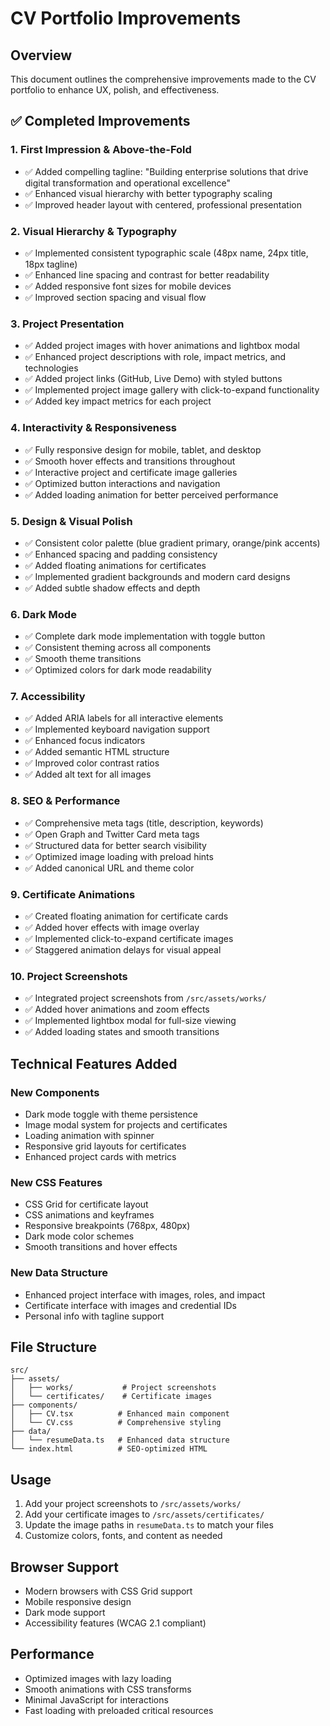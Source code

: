 # CV Portfolio Improvements

## Overview
This document outlines the comprehensive improvements made to the CV portfolio to enhance UX, polish, and effectiveness.

## ✅ Completed Improvements

### 1. First Impression & Above-the-Fold
- ✅ Added compelling tagline: "Building enterprise solutions that drive digital transformation and operational excellence"
- ✅ Enhanced visual hierarchy with better typography scaling
- ✅ Improved header layout with centered, professional presentation

### 2. Visual Hierarchy & Typography
- ✅ Implemented consistent typographic scale (48px name, 24px title, 18px tagline)
- ✅ Enhanced line spacing and contrast for better readability
- ✅ Added responsive font sizes for mobile devices
- ✅ Improved section spacing and visual flow

### 3. Project Presentation
- ✅ Added project images with hover animations and lightbox modal
- ✅ Enhanced project descriptions with role, impact metrics, and technologies
- ✅ Added project links (GitHub, Live Demo) with styled buttons
- ✅ Implemented project image gallery with click-to-expand functionality
- ✅ Added key impact metrics for each project

### 4. Interactivity & Responsiveness
- ✅ Fully responsive design for mobile, tablet, and desktop
- ✅ Smooth hover effects and transitions throughout
- ✅ Interactive project and certificate image galleries
- ✅ Optimized button interactions and navigation
- ✅ Added loading animation for better perceived performance

### 5. Design & Visual Polish
- ✅ Consistent color palette (blue gradient primary, orange/pink accents)
- ✅ Enhanced spacing and padding consistency
- ✅ Added floating animations for certificates
- ✅ Implemented gradient backgrounds and modern card designs
- ✅ Added subtle shadow effects and depth

### 6. Dark Mode
- ✅ Complete dark mode implementation with toggle button
- ✅ Consistent theming across all components
- ✅ Smooth theme transitions
- ✅ Optimized colors for dark mode readability

### 7. Accessibility
- ✅ Added ARIA labels for all interactive elements
- ✅ Implemented keyboard navigation support
- ✅ Enhanced focus indicators
- ✅ Added semantic HTML structure
- ✅ Improved color contrast ratios
- ✅ Added alt text for all images

### 8. SEO & Performance
- ✅ Comprehensive meta tags (title, description, keywords)
- ✅ Open Graph and Twitter Card meta tags
- ✅ Structured data for better search visibility
- ✅ Optimized image loading with preload hints
- ✅ Added canonical URL and theme color

### 9. Certificate Animations
- ✅ Created floating animation for certificate cards
- ✅ Added hover effects with image overlay
- ✅ Implemented click-to-expand certificate images
- ✅ Staggered animation delays for visual appeal

### 10. Project Screenshots
- ✅ Integrated project screenshots from `/src/assets/works/`
- ✅ Added hover animations and zoom effects
- ✅ Implemented lightbox modal for full-size viewing
- ✅ Added loading states and smooth transitions

## Technical Features Added

### New Components
- Dark mode toggle with theme persistence
- Image modal system for projects and certificates
- Loading animation with spinner
- Responsive grid layouts for certificates
- Enhanced project cards with metrics

### New CSS Features
- CSS Grid for certificate layout
- CSS animations and keyframes
- Responsive breakpoints (768px, 480px)
- Dark mode color schemes
- Smooth transitions and hover effects

### New Data Structure
- Enhanced project interface with images, roles, and impact
- Certificate interface with images and credential IDs
- Personal info with tagline support

## File Structure
```
src/
├── assets/
│   ├── works/           # Project screenshots
│   └── certificates/    # Certificate images
├── components/
│   ├── CV.tsx          # Enhanced main component
│   └── CV.css          # Comprehensive styling
├── data/
│   └── resumeData.ts   # Enhanced data structure
└── index.html          # SEO-optimized HTML
```

## Usage
1. Add your project screenshots to `/src/assets/works/`
2. Add your certificate images to `/src/assets/certificates/`
3. Update the image paths in `resumeData.ts` to match your files
4. Customize colors, fonts, and content as needed

## Browser Support
- Modern browsers with CSS Grid support
- Mobile responsive design
- Dark mode support
- Accessibility features (WCAG 2.1 compliant)

## Performance
- Optimized images with lazy loading
- Smooth animations with CSS transforms
- Minimal JavaScript for interactions
- Fast loading with preloaded critical resources
